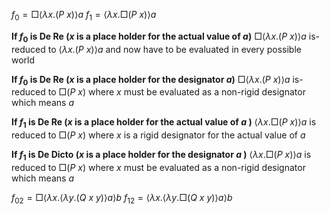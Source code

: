 
$f_0 = \Box\langle  \lambda x. (P\ x) \rangle a$
$f_1 = \langle \lambda x.  \Box (P\ x) \rangle a$

 **If $f_0$ is De Re ($x$ is a place holder for the actual value of $a$)**
$\Box\langle  \lambda x. (P\ x) \rangle a$ is-reduced to $\langle  \lambda x. (P\ x) \rangle a$ and now have to be evaluated in every possible world

**If $f_0$ is De Re ($x$ is a place holder for the designator $a$)**
$\Box\langle  \lambda x. (P\ x) \rangle a$ is-reduced to $\Box(P\ x)$ where $x$ must be evaluated as a non-rigid designator which means $a$


 **If $f_1$ is De Re ($x$ is a place holder for the actual value of $a$ )**
$\langle \lambda x.  \Box (P\ x) \rangle a$ is reduced to $\Box (P\ x)$ where $x$ is a rigid designator for the actual value of $a$


 **If $f_1$ is De Dicto ($x$ is a place holder for the designator $a$ )**
$\langle \lambda x.  \Box (P\ x) \rangle a$ is reduced to $\Box(P\ x)$ where $x$ must be evaluated as a non-rigid designator which means $a$







$f_{02}= \Box\langle  \lambda x. \langle \lambda y. (Q\ x\ y) \rangle a \rangle b$
$f_{12} = \langle \lambda x. \langle \lambda y. \Box (Q\ x\ y) \rangle a \rangle b$

